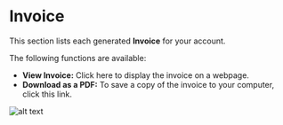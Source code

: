 # Invoice

This section lists each generated **Invoice** for your account.

The following functions are available:

+ **View Invoice:** Click here to display the invoice on a webpage.
+ **Download as a PDF:** To save a copy of the invoice to your computer, click this link.

![alt text][cp-invoice]

[cp-invoice]: img/cp-invoice.png "Invoice"
